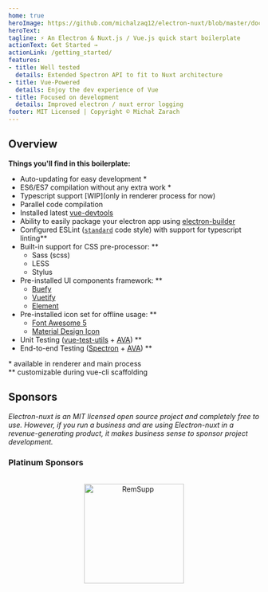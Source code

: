 ```yaml
---
home: true
heroImage: https://github.com/michalzaq12/electron-nuxt/blob/master/docs/.vuepress/images/electron-nuxt.png?raw=true
heroText: 
tagline: ⚡ An Electron & Nuxt.js / Vue.js quick start boilerplate
actionText: Get Started →
actionLink: /getting_started/
features:
- title: Well tested
  details: Extended Spectron API to fit to Nuxt architecture
- title: Vue-Powered
  details: Enjoy the dev experience of Vue
- title: Focused on development
  details: Improved electron / nuxt error logging
footer: MIT Licensed | Copyright © Michał Zarach
---
```



## Overview

**Things you'll find in this boilerplate:**

* Auto-updating for easy development \*
* ES6/ES7 compilation without any extra work \*
* Typescript support [WIP](only in renderer process for now)
* Parallel code compilation
* Installed latest [vue-devtools](https://github.com/vuejs/vue-devtools)
* Ability to easily package your electron app using [electron-builder](https://github.com/electron-userland/electron-builder)
* Configured ESLint ([`standard`](https://github.com/feross/standard) code style) with support for typescript linting\**
* Built-in support for CSS pre-processor: \**
    * Sass (scss)
    * LESS
    * Stylus
* Pre-installed UI components framework: \**
    * [Buefy](https://buefy.org)
    * [Vuetify](https://vuetifyjs.com/en/)
    * [Element](https://element.eleme.io/#/en-US)
* Pre-installed icon set for offline usage: \**
    * [Font Awesome 5](https://fontawesome.com/icons)
    * [Material Design Icon](https://materialdesignicons.com)
* Unit Testing \([vue-test-utils](https://vue-test-utils.vuejs.org) + [AVA](https://github.com/avajs/ava)\) \**
* End-to-end Testing \([Spectron](https://github.com/electron/spectron) + [AVA](https://github.com/avajs/ava)\) \** 

\* available in renderer and main process <br>
\** customizable during vue-cli scaffolding



## Sponsors

*Electron-nuxt is an MIT licensed open source project and completely free to use. However, 
if you run a business and are using Electron-nuxt in a revenue-generating product, 
it makes business sense to sponsor project development.*

### Platinum Sponsors

<div align="center">
<br>
<a href="https://remsupp.com"><img width="200" src="https://github.com/michalzaq12/electron-nuxt/blob/master/docs/.vuepress/images/remsupp.svg" alt="RemSupp"></a>
<br>
<br>
</div>
